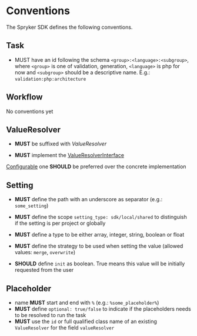 # Conventions

The Spryker SDK defines the following conventions.

## Task

- MUST have an id following the schema `<group>:<language>:<subgroup>`, where `<group>` is one of validation, generation, `<language>` is php for now  and `<subgroup>` should be a descriptive name. E.g.: `validation:php:architecture`

## Workflow

No conventions yet

## ValueResolver

- __MUST__ be suffixed with _ValueResolver_

- __MUST__ implement the [ValueResolverInterface](https://github.com/spryker-sdk/sdk-contracts/blob/master/src/ValueResolver/ValueResolverInterface.php)

[Configurable](https://github.com/spryker-sdk/sdk-contracts/blob/master/src/ValueResolver/ConfigurableValueResolverInterface.php) one __SHOULD__ be preferred over the concrete implementation

## Setting

- __MUST__ define the path with an underscore as separator (e.g.: `some_setting`)

- __MUST__ define the scope `setting_type: sdk/local/shared` to distinguish if the setting is per project or globally

- __MUST__  define a type to be either array, integer, string, boolean or float

- __MUST__ define the strategy to be used when setting the value (allowed values: `merge`, `overwrite`)

- __SHOULD__ define `init` as boolean. True means this value will be initially requested from the user

## Placeholder

- name __MUST__ start and end with `%` (e.g.: `%some_placeholder%`)
- __MUST__ define `optional: true/false` to indicate if the placeholders needs to be resolved to run the task
- __MUST__ use the `id` or full qualified class name of an existing `ValueResolver` for the field `valueResolver`
